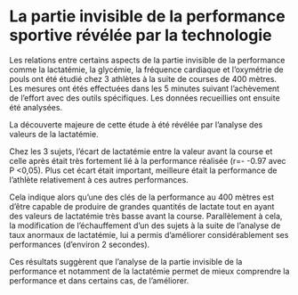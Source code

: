 # La partie invisible de la performance sportive révélée par la technologie

Les relations entre certains aspects de la partie invisible de la performance comme la lactatémie,
la glycémie, la fréquence cardiaque et l’oxymétrie de pouls ont été étudié chez 3 athlètes à la
suite de courses de 400 mètres. Les mesures ont étés effectuées dans les 5 minutes suivant l’achèvement
de l’effort avec des outils spécifiques. Les données recueillies ont ensuite été analysées.

La découverte majeure de cette étude à été révélée par l’analyse des valeurs de la lactatémie.

Chez les 3 sujets, l’écart de lactatémie entre la valeur avant la course et celle après était très
fortement lié à la performance réalisée (r=- -0.97 avec P <0,05). Plus cet écart était important,
meilleure était la performance de l’athlète relativement à ces autres performances. 

Cela indique alors qu’une des clés de la performance au 400 mètres est d’être capable de produire
de grandes quantités de lactate tout en ayant des valeurs de lactatémie très basse avant la course.
Parallèlement à cela, la modification de l’échauffement d’un des sujets à la suite de l’analyse
de taux anormaux de lactatémie, lui a permis d’améliorer considérablement ses performances
(d’environ 2 secondes).

Ces résultats suggèrent que l’analyse de la partie invisible de la performance et notamment de
la lactatémie permet de mieux comprendre la performance et dans certains cas, de l’améliorer.
